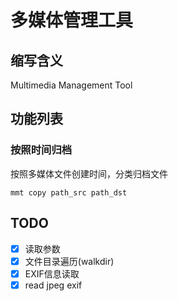 # 多媒体管理工具
## 缩写含义
Multimedia Management Tool

## 功能列表
### 按照时间归档
按照多媒体文件创建时间，分类归档文件
```
mmt copy path_src path_dst
```

## TODO
- [x] 读取参数
- [x] 文件目录遍历(walkdir)
- [x] EXIF信息读取
- [x] read jpeg exif
